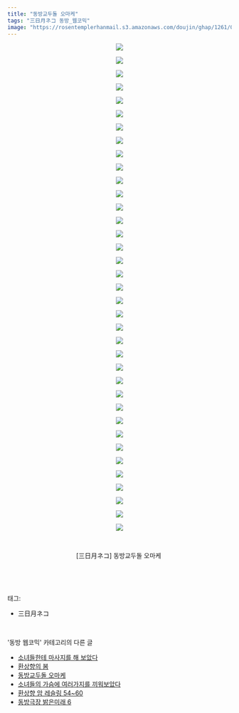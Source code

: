 ```yaml
---
title: "동방교두돌 오마케"
tags: "三日月ネコ 동방_웹코믹"
image: "https://rosentemplerhanmail.s3.amazonaws.com/doujin/ghap/1261/001.jpg"
---
```

<div class="article">
<p style="text-align: center; clear: none; float: none;"><img src="{{ site.imgserver11 }}/ghap/1261/001.jpg"/></p>
<p style="text-align: center; clear: none; float: none;"><img src="{{ site.imgserver11 }}/ghap/1261/002.jpg"/></p>
<p style="text-align: center; clear: none; float: none;"><img src="{{ site.imgserver11 }}/ghap/1261/003.jpg"/></p>
<p style="text-align: center; clear: none; float: none;"><img src="{{ site.imgserver11 }}/ghap/1261/004.jpg"/></p>
<p style="text-align: center; clear: none; float: none;"><img src="{{ site.imgserver11 }}/ghap/1261/005.jpg"/></p>
<p style="text-align: center; clear: none; float: none;"><img src="{{ site.imgserver11 }}/ghap/1261/006.jpg"/></p>
<p style="text-align: center; clear: none; float: none;"><img src="{{ site.imgserver11 }}/ghap/1261/007.jpg"/></p>
<p style="text-align: center; clear: none; float: none;"><img src="{{ site.imgserver11 }}/ghap/1261/008.jpg"/></p>
<p style="text-align: center; clear: none; float: none;"><img src="{{ site.imgserver11 }}/ghap/1261/009.jpg"/></p>
<p style="text-align: center; clear: none; float: none;"><img src="{{ site.imgserver11 }}/ghap/1261/010.jpg"/></p>
<p style="text-align: center; clear: none; float: none;"><img src="{{ site.imgserver11 }}/ghap/1261/011.jpg"/></p>
<p style="text-align: center; clear: none; float: none;"><img src="{{ site.imgserver11 }}/ghap/1261/012.jpg"/></p>
<p style="text-align: center; clear: none; float: none;"><img src="{{ site.imgserver11 }}/ghap/1261/013.jpg"/></p>
<p style="text-align: center; clear: none; float: none;"><img src="{{ site.imgserver11 }}/ghap/1261/014.jpg"/></p>
<p style="text-align: center; clear: none; float: none;"><img src="{{ site.imgserver11 }}/ghap/1261/015.jpg"/></p>
<p style="text-align: center; clear: none; float: none;"><img src="{{ site.imgserver11 }}/ghap/1261/016.jpg"/></p>
<p style="text-align: center; clear: none; float: none;"><img src="{{ site.imgserver11 }}/ghap/1261/017.jpg"/></p>
<p style="text-align: center; clear: none; float: none;"><img src="{{ site.imgserver11 }}/ghap/1261/018.jpg"/></p>
<p style="text-align: center; clear: none; float: none;"><img src="{{ site.imgserver11 }}/ghap/1261/019.jpg"/></p>
<p style="text-align: center; clear: none; float: none;"><img src="{{ site.imgserver11 }}/ghap/1261/020.jpg"/></p>
<p style="text-align: center; clear: none; float: none;"><img src="{{ site.imgserver11 }}/ghap/1261/021.jpg"/></p>
<p style="text-align: center; clear: none; float: none;"><img src="{{ site.imgserver11 }}/ghap/1261/022.jpg"/></p>
<p style="text-align: center; clear: none; float: none;"><img src="{{ site.imgserver11 }}/ghap/1261/023.jpg"/></p>
<p style="text-align: center; clear: none; float: none;"><img src="{{ site.imgserver11 }}/ghap/1261/024.jpg"/></p>
<p style="text-align: center; clear: none; float: none;"><img src="{{ site.imgserver11 }}/ghap/1261/025.jpg"/></p>
<p style="text-align: center; clear: none; float: none;"><img src="{{ site.imgserver11 }}/ghap/1261/026.jpg"/></p>
<p style="text-align: center; clear: none; float: none;"><img src="{{ site.imgserver11 }}/ghap/1261/027.jpg"/></p>
<p style="text-align: center; clear: none; float: none;"><img src="{{ site.imgserver11 }}/ghap/1261/028.jpg"/></p>
<p style="text-align: center; clear: none; float: none;"><img src="{{ site.imgserver11 }}/ghap/1261/029.jpg"/></p>
<p style="text-align: center; clear: none; float: none;"><img src="{{ site.imgserver11 }}/ghap/1261/030.jpg"/></p>
<p style="text-align: center; clear: none; float: none;"><img src="{{ site.imgserver11 }}/ghap/1261/031.jpg"/></p>
<p style="text-align: center; clear: none; float: none;"><img src="{{ site.imgserver11 }}/ghap/1261/032.jpg"/></p>
<p style="text-align: center; clear: none; float: none;"><img src="{{ site.imgserver11 }}/ghap/1261/033.jpg"/></p>
<p style="text-align: center; clear: none; float: none;"><img src="{{ site.imgserver11 }}/ghap/1261/034.jpg"/></p>
<p style="text-align: center; clear: none; float: none;"><img src="{{ site.imgserver11 }}/ghap/1261/035.jpg"/></p>
<p style="text-align: center; clear: none; float: none;"><img src="{{ site.imgserver11 }}/ghap/1261/036.jpg"/></p>
<p style="text-align: center; clear: none; float: none;"><img src="{{ site.imgserver11 }}/ghap/1261/037.jpg"/></p>
<p style="text-align: center; clear: none; float: none;"><br/></p>
<p style="text-align: center; clear: none; float: none;">[三日月ネコ] 동방교두돌 오마케 </p>
<p><br/></p>
</div><br/>
<div class="tagTrail">
<p>태그: </p>
<ul>
<li>三日月ネコ</li>
</ul>
</div><br/>
<div class="another">
<p>'동방 웹코믹' 카테고리의 다른 글</p>
<ul>
<li><a href="/ghap_1295">소녀들한테 마사지를 해 보았다</a></li>
<li><a href="/ghap_1291">환상향의 봄</a></li>
<li><a href="/ghap_1261">동방교두돌 오마케</a></li>
<li><a href="/ghap_1258">소녀들의 가슴에 여러가지를 끼워보았다</a></li>
<li><a href="/ghap_1249">환상향 암 레슬링 54~60</a></li>
<li><a href="/ghap_1246">동방극장 밝은미래 6</a></li>
</ul>
</div><br/>
<div class="cb_module cb_fluid">
<div class="cb_wrt cb_profile">
</div><!-- commentList close -->
</div><br/>
